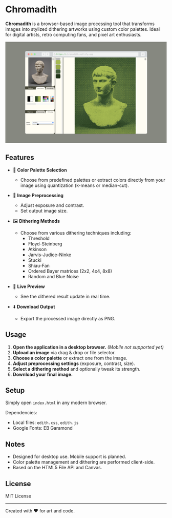 # Chromadith

**Chromadith** is a browser-based image processing tool that transforms images into stylized dithering artworks using custom color palettes. Ideal for digital artists, retro computing fans, and pixel art enthusiasts.

![Example Output](./example_mockup.png)

## Features

- 🎨 **Color Palette Selection**  
  - Choose from predefined palettes or extract colors directly from your image using quantization (k-means or median-cut).
  
- 🧪 **Image Preprocessing**  
  - Adjust exposure and contrast.
  - Set output image size.

- 🖼️ **Dithering Methods**  
  - Choose from various dithering techniques including:
    - Threshold
    - Floyd-Steinberg
    - Atkinson
    - Jarvis-Judice-Ninke
    - Stucki
    - Shiau-Fan
    - Ordered Bayer matrices (2x2, 4x4, 8x8)
    - Random and Blue Noise

- 🔄 **Live Preview**  
  - See the dithered result update in real time.

- ⬇️ **Download Output**  
  - Export the processed image directly as PNG.

## Usage

1. **Open the application in a desktop browser.** *(Mobile not supported yet)*
2. **Upload an image** via drag & drop or file selector.
3. **Choose a color palette** or extract one from the image.
4. **Adjust preprocessing settings** (exposure, contrast, size).
5. **Select a dithering method** and optionally tweak its strength.
6. **Download your final image.**

## Setup

Simply open `index.html` in any modern browser.

Dependencies:
- Local files: `edith.css`, `edith.js`
- Google Fonts: EB Garamond

## Notes

- Designed for desktop use. Mobile support is planned.
- Color palette management and dithering are performed client-side.
- Based on the HTML5 File API and Canvas.

## License

MIT License

---

Created with ❤️ for art and code.
